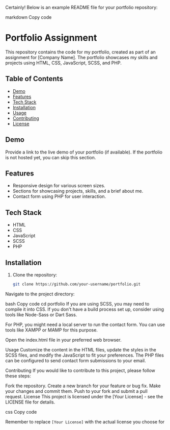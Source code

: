 
Certainly! Below is an example README file for your portfolio repository:

markdown
Copy code
# Portfolio Assignment

This repository contains the code for my portfolio, created as part of an assignment for [Company Name]. The portfolio showcases my skills and projects using HTML, CSS, JavaScript, SCSS, and PHP.

## Table of Contents

- [Demo](#demo)
- [Features](#features)
- [Tech Stack](#tech-stack)
- [Installation](#installation)
- [Usage](#usage)
- [Contributing](#contributing)
- [License](#license)

## Demo

Provide a link to the live demo of your portfolio (if available). If the portfolio is not hosted yet, you can skip this section.

## Features

- Responsive design for various screen sizes.
- Sections for showcasing projects, skills, and a brief about me.
- Contact form using PHP for user interaction.

## Tech Stack

- HTML
- CSS
- JavaScript
- SCSS
- PHP

## Installation

1. Clone the repository:

   ```bash
   git clone https://github.com/your-username/portfolio.git
Navigate to the project directory:

bash
Copy code
cd portfolio
If you are using SCSS, you may need to compile it into CSS. If you don't have a build process set up, consider using tools like Node-Sass or Dart Sass.

For PHP, you might need a local server to run the contact form. You can use tools like XAMPP or MAMP for this purpose.

Open the index.html file in your preferred web browser.

Usage
Customize the content in the HTML files, update the styles in the SCSS files, and modify the JavaScript to fit your preferences. The PHP files can be configured to send contact form submissions to your email.

Contributing
If you would like to contribute to this project, please follow these steps:

Fork the repository.
Create a new branch for your feature or bug fix.
Make your changes and commit them.
Push to your fork and submit a pull request.
License
This project is licensed under the [Your License] - see the LICENSE file for details.

css
Copy code

Remember to replace `[Your License]` with the actual license you choose for
